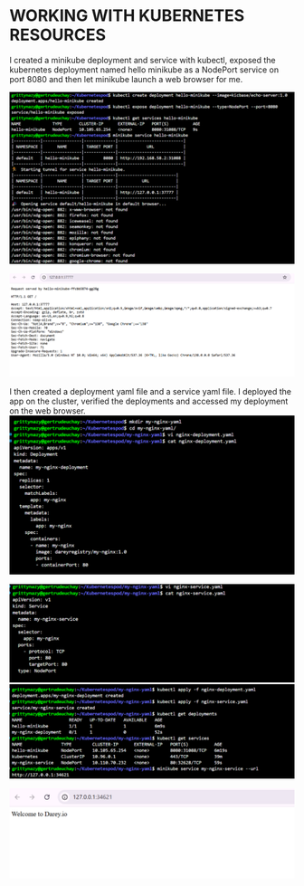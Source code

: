 # WORKING WITH KUBERNETES RESOURCES

I created a minikube deployment and service with kubectl, exposed the kubernetes deployment named hello minikube as a NodePort service on port 8080 and then let minikube launch a web browser for me.

![](./1.png)

![](./2.png)

I then created a deployment yaml file and a service yaml file. I deployed the app on the cluster, verified the deployments and accessed my deployment on the web browser. 
![](./3.png)

![](./4.png)
![](./5.png)

![](./6.png)

